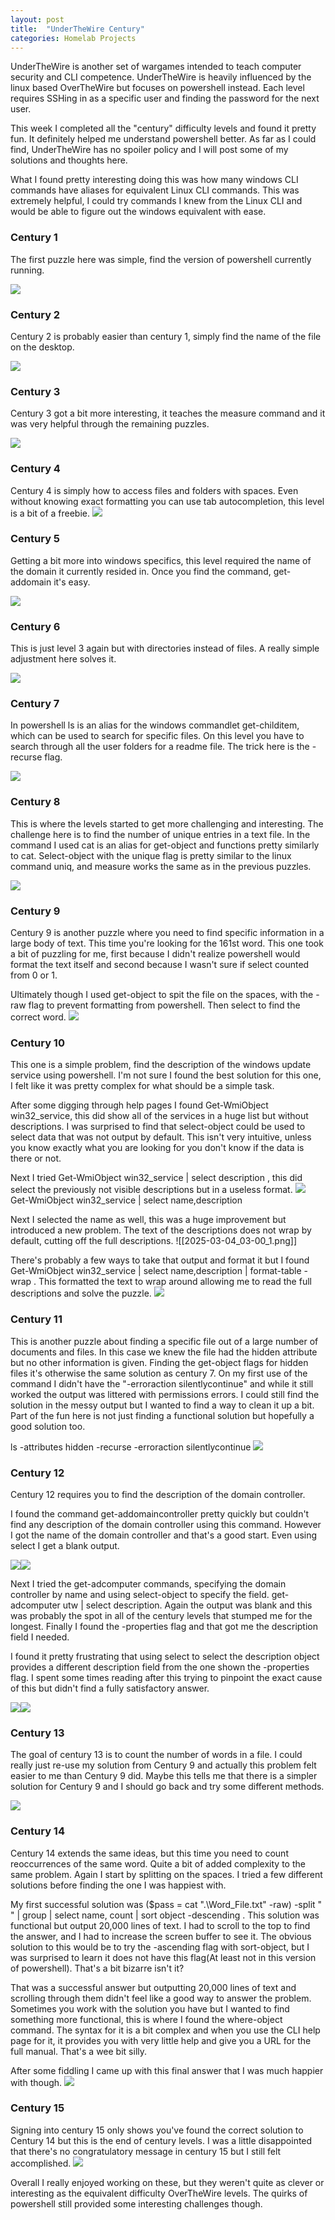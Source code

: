 ```yaml
---
layout: post
title:  "UnderTheWire Century"
categories: Homelab Projects
---
```

UnderTheWire is another set of wargames intended to teach computer security and CLI competence. UnderTheWire is heavily influenced by the linux based OverTheWire but focuses on powershell instead.  Each level requires SSHing in as a specific user and finding the password for the next user.

This week I completed all the "century" difficulty levels and found it pretty fun. It definitely helped me understand powershell better. As far as I could find, UnderTheWire has no spoiler policy and I will post some of my solutions and thoughts here.

What I found pretty interesting doing this was how many windows CLI commands have aliases for equivalent Linux CLI commands. This was extremely helpful, I could try commands I knew from the Linux CLI and would be able to figure out the windows equivalent with ease.

### Century 1

The first puzzle here was simple, find the version of powershell currently running.

![](/assets/screenshots/UnderTheWire/2025-03-09_03-48.png)

### Century 2

Century 2 is probably easier than century 1, simply find the name of the file on the desktop.

![](/assets/screenshots/UnderTheWire/2025-03-09_03-49.png)
### Century 3

Century 3 got a bit more interesting, it teaches the measure command and it was very helpful through the remaining puzzles. 

![](/assets/screenshots/UnderTheWire/2025-03-09_03-50.png)
### Century 4

Century 4 is simply how to access files and folders with spaces. Even without knowing exact formatting you can use tab autocompletion, this level is a bit of a freebie.
![](/assets/screenshots/UnderTheWire/2025-03-09_03-51.png)
### Century 5

Getting a bit more into windows specifics, this level required the name of the domain it currently resided in. Once you find the command, get-addomain it's easy.

![](/assets/screenshots/UnderTheWire/2025-03-09_03-52.png)

### Century 6

This is just level 3 again but with directories instead of files. A really simple adjustment here solves it.

![](/assets/screenshots/UnderTheWire/2025-03-09_03-54.png)

### Century 7

In powershell ls is an alias for the windows commandlet get-childitem, which can be used to search for specific files. On this level you have to search through all the user folders for a readme file. The trick here is the -recurse flag.

![](/assets/screenshots/UnderTheWire/2025-03-09_03-57.png)

### Century 8

This is where the levels started to get more challenging and interesting. The challenge here is to find the number of unique entries in a text file. In the command I used cat is an alias for get-object and functions pretty similarly to cat. Select-object with the unique flag is pretty similar to the linux command uniq, and measure works the same as in the previous puzzles.

![](/assets/screenshots/UnderTheWire/2025-03-09_03-59.png)

### Century 9
Century 9 is another puzzle where you need to find specific information in a large body of text. This time you're looking for the 161st word. This one took a bit of puzzling for me, first because I didn't realize powershell would format the text itself and second because I wasn't sure if select counted from 0 or 1. 

Ultimately though I used get-object to spit the file on the spaces, with the -raw flag to prevent formatting from powershell. Then select to find the correct word.
![](/assets/screenshots/UnderTheWire/2025-03-03_05-53.png)

### Century 10
This one is a simple problem, find the description of the windows update service using powershell. I'm not sure I found the best solution for this one, I felt like it was pretty complex for what should be a simple task.

After some digging through help pages I found Get-WmiObject win32_service, this did show all of the services in a huge list but without descriptions. I was surprised to find that select-object could be used to select data that was not output by default. This isn't very intuitive, unless you know exactly what you are looking for you don't know if the data is there or not.

Next I tried Get-WmiObject win32_service | select description , this did select the previously not visible descriptions but in a useless format.
![](/assets/screenshots/UnderTheWire/2025-03-04_03-00.png)
Get-WmiObject win32_service | select name,description

Next I selected the name as well, this was a huge improvement but introduced a new problem. The text of the descriptions does not wrap by default, cutting off the full descriptions.
![[2025-03-04_03-00_1.png]]

There's probably a few ways to take that output and format it but I found Get-WmiObject win32_service | select name,description | format-table -wrap . This formatted the text to wrap around allowing me to read the full descriptions and solve the puzzle.
![](/assets/screenshots/UnderTheWire/2025-03-04_03-01.png)

### Century 11
This is another puzzle about finding a specific file out of a large number of documents and files. In this case we knew the file had the hidden attribute but no other information is given. Finding the get-object flags for hidden files it's otherwise the same solution as century 7. On my first use of the command I didn't have the "-erroraction silentlycontinue" and while it still worked the output was littered with permissions errors. I could still find the solution in the messy output but I wanted to find a way to clean it up a bit. Part of the fun here is not just finding a functional solution but hopefully a good solution too.

ls -attributes hidden -recurse -erroraction silentlycontinue 
![](/assets/screenshots/UnderTheWire/2025-03-04_04-46.png)

### Century 12
Century 12 requires you to find the description of the domain controller.

I found the command get-addomaincontroller pretty quickly but couldn't find any description of the domain controller using this command. However I got the name of the domain controller and that's a good start. Even using select I get a blank output. 

![](/assets/screenshots/UnderTheWire/2025-03-04_05-34.png)![](/assets/screenshots/UnderTheWire/2025-03-04_05-38.png)

Next I tried the get-adcomputer commands, specifying the domain controller by name and using select-object to specify the field. get-adcomputer utw | select description. Again the output was blank and this was probably the spot in all of the century levels that stumped me for the longest. Finally I found the -properties flag and that got me the description field I needed.

I found it pretty frustrating that using select to select the description object provides a different description field from the one shown the -properties flag. I spent some times reading after this trying to pinpoint the exact cause of this but didn't find a fully satisfactory answer.

![](/assets/screenshots/UnderTheWire/2025-03-08_21-52.png)![](/assets/screenshots/UnderTheWire/2025-03-08_21-54.png)

### Century 13
The goal of century 13 is to count the number of words in a file. I could really just re-use my solution from Century 9 and actually this problem felt easier to me than Century 9 did. Maybe this tells me that there is a simpler solution for Century 9 and I should go back and try some different methods.

![](/assets/screenshots/UnderTheWire/2025-03-08_22-36.png)

### Century 14
Century 14 extends the same ideas, but this time you need to count reoccurrences of the same word. Quite a bit of added complexity to the same problem. Again I start by splitting on the spaces. I tried a few different solutions before finding the one I was happiest with.

My first successful solution was ($pass = cat ".\Word_File.txt" -raw) -split " " | group | select name, count | sort object -descending . This solution was functional but output 20,000 lines of text. I had to scroll to the top to find the answer, and I had to increase the screen buffer to see it. The obvious solution to this would be to try the -ascending flag with sort-object, but I was surprised to learn it does not have this flag(At least not in this version of powershell). That's a bit bizarre isn't it?

That was a successful answer but outputting 20,000 lines of text and scrolling through them didn't feel like a good way to answer the problem. Sometimes you work with the solution you have but I wanted to find something more functional, this is where I found the where-object command. The syntax for it is a bit complex and when you use the CLI help page for it, it provides you with very little help and give you a URL for the full manual. That's a wee bit silly.

After some fiddling I came up with this final answer that I was much happier with though.
![](/assets/screenshots/UnderTheWire/2025-03-09_01-57.png)
### Century 15
Signing into century 15 only shows you've found the correct solution to Century 14 but this is the end of century levels. I was a little disappointed that there's no congratulatory message in century 15 but I still felt accomplished.
![](/assets/screenshots/UnderTheWire/2025-03-09_01-58.png)

Overall I really enjoyed working on these, but they weren't quite as clever or interesting as the equivalent difficulty OverTheWire levels. The quirks of powershell still provided some interesting challenges though. 